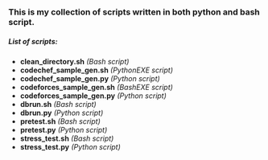 ### This is my collection of scripts written in both python and bash script.

##### List of scripts:

- **clean_directory.sh** _(Bash script)_
- **codechef_sample_gen.sh** _(PythonEXE script)_
- **codechef_sample_gen.py** _(Python script)_
- **codeforces_sample_gen.sh** _(BashEXE script)_
- **codeforces_sample_gen.py** _(Python script)_
- **dbrun.sh** _(Bash script)_
- **dbrun.py** _(Python script)_
- **pretest.sh** _(Bash script)_
- **pretest.py** _(Python script)_
- **stress_test.sh** _(Bash script)_
- **stress_test.py** _(Python script)_
